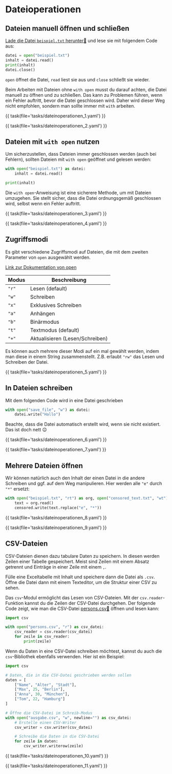 # Dateioperationen

## Dateien manuell öffnen und schließen

[Lade die Datei `beispiel.txt` herunter🔽](beispiel.txt) und lese sie mit folgendem Code aus:

```python
datei = open("beispiel.txt")
inhalt = datei.read()
print(inhalt)
datei.close()
```

`open` öffnet die Datei, `read` liest sie aus und `close` schließt sie wieder.

Beim Arbeiten mit Dateien ohne `with open` musst du darauf achten,
die Datei manuell zu öffnen und zu schließen. Das kann zu Problemen führen, wenn ein Fehler auftritt,
bevor die Datei geschlossen wird. Daher wird dieser Weg nicht empfohlen, sondern man sollte immer
mit `with` arbeiten.

{{ task(file='tasks/dateinoperationen_1.yaml') }}

{{ task(file='tasks/dateinoperationen_2.yaml') }}


## Dateien mit `with open` nutzen

Um sicherzustellen, dass Dateien immer geschlossen werden (auch bei Fehlern),
sollten Dateien mit `with open` geöffnet und gelesen werden:

```python
with open("beispiel.txt") as datei:
    inhalt = datei.read()

print(inhalt)
```

Die `with open`-Anweisung ist eine sicherere Methode, um mit Dateien umzugehen.
Sie stellt sicher, dass die Datei ordnungsgemäß geschlossen wird, selbst wenn ein Fehler auftritt.

{{ task(file='tasks/dateinoperationen_3.yaml') }}

{{ task(file='tasks/dateinoperationen_4.yaml') }}

## Zugriffsmodi

Es gibt verschiedene Zugriffsmodi auf Dateien, die mit dem zweiten Parameter von `open` ausgewählt werden.

[Link zur Dokumentation von open](https://docs.python.org/3/library/functions.html#open)

| Modus | Beschreibung                    |
|-------|---------------------------------|
| `"r"` | Lesen (default)                 |
| `"w"` | Schreiben                       |
| `"x"` | Exklusives Schreiben            |
| `"a"` | Anhängen                        |
| `"b"` | Binärmodus                      |
| `"t"` | Textmodus (default)             |
| `"+"` | Aktualisieren (Lesen/Schreiben) |

Es können auch mehrere dieser Modi auf ein mal gewählt werden, indem man diese in einem String zusammenstellt.
Z.B. erlaubt `"rw"` das Lesen und Schreiben der Datei.

{{ task(file='tasks/dateinoperationen_5.yaml') }}

## In Dateien schreiben

Mit dem folgenden Code wird in eine Datei geschrieben

```python
with open("save_file", "w") as datei:
    datei.write("Hallo")
```

Beachte, dass die Datei automatisch erstellt wird, wenn sie nicht existiert. Das ist doch nett 😉

{{ task(file='tasks/dateinoperationen_6.yaml') }}

{{ task(file='tasks/dateinoperationen_7.yaml') }}
## Mehrere Dateien öffnen

Wir können natürlich auch den Inhalt der einen Datei in die andere Schreiben und
ggf. auf dem Weg manipulieren. Hier werden alle `"e"` durch `"*"` ersetzt:

```python
with open("beispiel.txt", "rt") as org, open("censored_text.txt", "wt") as censored:
    text = org.read()
    censored.write(text.replace("e", "*"))
```

{{ task(file='tasks/dateinoperationen_8.yaml') }}

{{ task(file='tasks/dateinoperationen_9.yaml') }}

## CSV-Dateien

CSV-Dateien dienen dazu tabulare Daten zu speichern.
In diesen werden Zeilen einer Tabelle gespeichert. Meist sind
Zeilen mit einem Absatz getrennt und Einträge in einer Zeile mit einem `,`.

Fülle eine Exceltabelle mit Inhalt und speichere dann die
Datei als `.csv`. Öffne die Datei dann mit einem Texteditor,
um die Struktur einer CSV zu sehen.

Das `csv`-Modul ermöglicht das Lesen von CSV-Dateien.
Mit der `csv.reader`-Funktion kannst du die Zeilen der CSV-Datei durchgehen.
Der folgende Code zeigt, wie man die CSV-Datei
[persons.csv🔽](persons.csv) öffnen und lesen kann:

```python
import csv

with open("persons.csv", "r") as csv_datei:
    csv_reader = csv.reader(csv_datei)
    for zeile in csv_reader:
        print(zeile)
```

Wenn du Daten in eine CSV-Datei schreiben möchtest,
kannst du auch die `csv`-Bibliothek ebenfalls verwenden.
Hier ist ein Beispiel:

```python
import csv

# Daten, die in die CSV-Datei geschrieben werden sollen
daten = [
    ["Name", "Alter", "Stadt"],
    ["Max", 25, "Berlin"],
    ["Anna", 30, "München"],
    ["Tom", 22, "Hamburg"]
]

# Öffne die CSV-Datei im Schreib-Modus
with open("ausgabe.csv", "w", newline="") as csv_datei:
    # Erstelle einen CSV-Writer
    csv_writer = csv.writer(csv_datei)

    # Schreibe die Daten in die CSV-Datei
    for zeile in daten:
        csv_writer.writerow(zeile)

```

{{ task(file='tasks/dateinoperationen_10.yaml') }}

{{ task(file='tasks/dateinoperationen_11.yaml') }}

